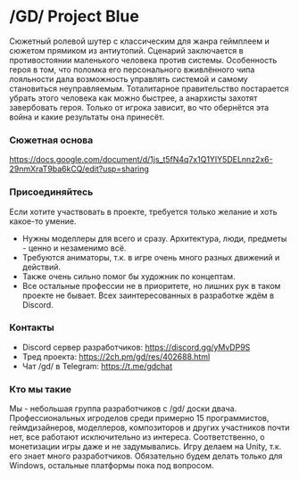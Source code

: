 # /GD/ Project Blue
Сюжетный ролевой шутер с классическим для жанра геймплеем и сюжетом прямиком из антиутопий.
Сценарий заключается в противостоянии маленького человека против системы. Особенность героя в том, что поломка его персонального вживлённого чипа лояльности дала возможность управлять системой и самому становиться неуправляемым. Тоталитарное правительство постарается убрать этого человека как можно быстрее, а анархисты захотят завербовать героя. Только от игрока зависит, во что обернётся эта война и какие результаты она принесёт.
### Сюжетная основа
https://docs.google.com/document/d/1js_t5fN4q7x1Q1YIY5DELnnz2x6-29nmXraT9ba6kCQ/edit?usp=sharing
### Присоединяйтесь
Если хотите участвовать в проекте, требуется только желание и хоть какое-то умение.
- Нужны моделлеры для всего и сразу. Архитектура, люди, предметы - ценно и незаменимо всё.
- Требуются аниматоры, т.к. в игре очень много разных движений и действий. 
- Также очень сильно помог бы художник по концептам. 
- Все остальные профессии не в приоритете, но лишних рук в таком проекте не бывает.
Всех заинтересованных в разработке ждём в Discord.
### Контакты
- Discord сервер разработчиков: https://discord.gg/yMvDP9S
- Тред проекта: https://2ch.pm/gd/res/402688.html
- Чат /gd/ в Telegram: https://t.me/gdchat
### Кто мы такие
Мы - небольшая группа разработчиков с /gd/ доски двача. Профессиональных игроделов среди примерно 15 программистов, геймдизайнеров, моделлеров, композиторов и других участников почти нет, все работают исключительно из интереса. Соответственно, о монетизации игры даже и не задумывались. Игру делаем на Unity, т.к. его знает много разработчиков. Обязательно будем делать только для Windows, остальные платформы пока под вопросом.
